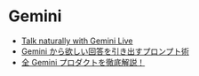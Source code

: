 # Gemini

- [Talk naturally with Gemini Live](https://support.google.com/gemini/answer/15274899)
- [Gemini から欲しい回答を引き出すプロンプト術](https://note.com/google_gemini/n/n60a9c426694e)
- [全 Gemini プロダクトを徹底解説！](https://blog.g-gen.co.jp/entry/gemini-product-explained)

